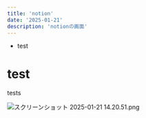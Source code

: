 ```yaml
---
title: 'notion'
date: '2025-01-21'
description: 'notionの画面'
---
```



- test

# test

tests

![スクリーンショット 2025-01-21 14.20.51.png](https://prod-files-secure.s3.us-west-2.amazonaws.com/d7642656-bf10-419a-ad09-aa604e50f9b0/64f61289-3935-4767-ab8a-44bfa16ac711/%E3%82%B9%E3%82%AF%E3%83%AA%E3%83%BC%E3%83%B3%E3%82%B7%E3%83%A7%E3%83%83%E3%83%88_2025-01-21_14.20.51.png)